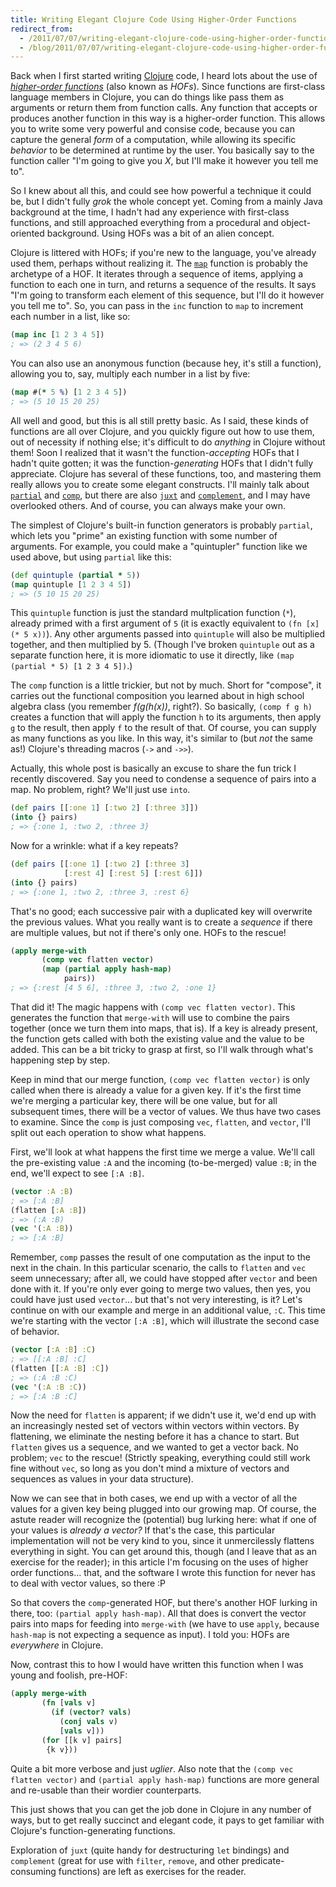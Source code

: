 ```yaml
---
title: Writing Elegant Clojure Code Using Higher-Order Functions
redirect_from:
  - /2011/07/07/writing-elegant-clojure-code-using-higher-order-functions.html
  - /blog/2011/07/07/writing-elegant-clojure-code-using-higher-order-functions/
---
```


Back when I first started writing [Clojure][clojure] code, I heard
lots about the use of [_higher-order functions_][HOF] (also known as
_HOFs_).  Since functions are first-class language members in Clojure,
you can do things like pass them as arguments or return them from
function calls.  Any function that accepts or produces another
function in this way is a higher-order function.  This allows you to
write some very powerful and consise code, because you can capture the
general _form_ of a computation, while allowing its specific
_behavior_ to be determined at runtime by the user.  You basically say
to the function caller "I'm going to give you _X_, but I'll make it
however you tell me to".

So I knew about all this, and could see how powerful a technique it
could be, but I didn't fully _grok_ the whole concept yet.  Coming
from a mainly Java background at the time, I hadn't had any experience
with first-class functions, and still approached everything from a
procedural and object-oriented background.  Using HOFs was a bit of an
alien concept.

Clojure is littered with HOFs; if you're new to the language, you've
already used them, perhaps without realizing it.  The [`map`][map]
function is probably the archetype of a HOF.  It iterates through a
sequence of items, applying a function to each one in turn, and
returns a sequence of the results.  It says "I'm going to transform
each element of this sequence, but I'll do it however you tell me to".
So, you can pass in the `inc` function to `map` to increment each
number in a list, like so:

``` clojure
(map inc [1 2 3 4 5])
; => (2 3 4 5 6)
```

You can also use an anonymous function (because hey, it's still a
function), allowing you to, say, multiply each number in a list by
five:

``` clojure
(map #(* 5 %) [1 2 3 4 5])
; => (5 10 15 20 25)
```

All well and good, but this is all still pretty basic.  As I said,
these kinds of functions are all over Clojure, and you quickly figure
out how to use them, out of necessity if nothing else; it's difficult
to do _anything_ in Clojure without them!  Soon I realized that it
wasn't the function-_accepting_ HOFs that I hadn't quite gotten; it
was the function-_generating_ HOFs that I didn't fully appreciate.
Clojure has several of these functions, too, and mastering them really
allows you to create some elegant constructs.  I'll mainly talk about
[`partial`][partial] and [`comp`][comp], but there are also
[`juxt`][juxt] and [`complement`][complement], and I may have
overlooked others.  And of course, you can always make your own.

The simplest of Clojure's built-in function generators is probably
`partial`, which lets you "prime" an existing function with some
number of arguments.  For example, you could make a "quintupler"
function like we used above, but using `partial` like this:

``` clojure
(def quintuple (partial * 5))
(map quintuple [1 2 3 4 5])
; => (5 10 15 20 25)
```

This `quintuple` function is just the standard multplication function
(`*`), already primed with a first argument of `5` (it is exactly
equivalent to `(fn [x] (* 5 x))`).  Any other arguments passed into
`quintuple` will also be multiplied together, and then multiplied by
5.  (Though I've broken `quintuple` out as a separate function here,
it is more idiomatic to use it directly, like `(map (partial * 5) [1 2
3 4 5])`.)

The `comp` function is a little trickier, but not by much.  Short for
"compose", it carries out the functional composition you learned about
in high school algebra class (you remember _f(g(h(x))_, right?).  So
basically, `(comp f g h)` creates a function that will apply the
function `h` to its arguments, then apply `g` to the result, then
apply `f` to the result of that.  Of course, you can supply as many
functions as you like.  In this way, it's similar to (but _not_ the
same as!) Clojure's threading macros (`->` and `->>`).

Actually, this whole post is basically an excuse to share the fun
trick I recently discovered.  Say you need to condense a sequence of
pairs into a map.  No problem, right?  We'll just use `into`.

``` clojure
(def pairs [[:one 1] [:two 2] [:three 3]])
(into {} pairs)
; => {:one 1, :two 2, :three 3}
```

Now for a wrinkle: what if a key repeats?

``` clojure
(def pairs [[:one 1] [:two 2] [:three 3]
            [:rest 4] [:rest 5] [:rest 6]])
(into {} pairs)
; => {:one 1, :two 2, :three 3, :rest 6}
```

That's no good; each successive pair with a duplicated key will
overwrite the previous values.  What you really want is to create a
_sequence_ if there are multiple values, but not if there's only one.
HOFs to the rescue!

``` clojure
(apply merge-with
       (comp vec flatten vector)
       (map (partial apply hash-map)
            pairs))
; => {:rest [4 5 6], :three 3, :two 2, :one 1}
```

That did it!  The magic happens with `(comp vec flatten vector)`.
This generates the function that `merge-with` will use to combine the
pairs together (once we turn them into maps, that is).  If a key is
already present, the function gets called with both the existing value
and the value to be added.  This can be a bit tricky to grasp at
first, so I'll walk through what's happening step by step.

Keep in mind that our merge function, `(comp vec flatten vector)` is
only called when there is already a value for a given key.  If it's
the first time we're merging a particular key, there will be one
value, but for all subsequent times, there will be a vector of values.
We thus have two cases to examine.  Since the `comp` is just composing
`vec`, `flatten`, and `vector`, I'll split out each operation to show
what happens.

First, we'll look at what happens the first time we merge a value.
We'll call the pre-existing value `:A` and the incoming (to-be-merged)
value `:B`; in the end, we'll expect to see `[:A :B]`.

``` clojure
(vector :A :B)
; => [:A :B]
(flatten [:A :B])
; => (:A :B)
(vec '(:A :B))
; => [:A :B]
```

Remember, `comp` passes the result of one computation as the input to
the next in the chain.  In this particular scenario, the calls to
`flatten` and `vec` seem unnecessary; after all, we could have stopped
after `vector` and been done with it.  If you're only ever going to
merge two values, then yes, you could have just used `vector`...  but
that's not very interesting, is it?  Let's continue on with our
example and merge in an additional value, `:C`.  This time we're
starting with the vector `[:A :B]`, which will illustrate the second
case of behavior.

``` clojure
(vector [:A :B] :C)
; => [[:A :B] :C]
(flatten [[:A :B] :C])
; => (:A :B :C)
(vec '(:A :B :C))
; => [:A :B :C]
```

Now the need for `flatten` is apparent; if we didn't use it, we'd end
up with an increasingly nested set of vectors within vectors within
vectors.  By flattening, we eliminate the nesting before it has a
chance to start.  But `flatten` gives us a sequence, and we wanted to
get a vector back.  No problem; `vec` to the rescue!  (Strictly
speaking, everything could still work fine without `vec`, so long as
you don't mind a mixture of vectors and sequences as values in your
data structure).

Now we can see that in both cases, we end up with a vector of all the
values for a given key being plugged into our growing map.  Of course,
the astute reader will recognize the (potential) bug lurking here:
what if one of your values is _already a vector?_ If that's the case,
this particular implementation will not be very kind to you, since it
unmercilessly flattens everything in sight.  You can get around this,
though (and I leave that as an exercise for the reader); in this
article I'm focusing on the uses of higher order functions... that,
and the software I wrote this function for never has to deal with
vector values, so there :P

So that covers the `comp`-generated HOF, but there's another HOF
lurking in there, too: `(partial apply hash-map)`.  All that does is
convert the vector pairs into maps for feeding into `merge-with` (we
have to use `apply`, because `hash-map` is not expecting a sequence as
input).  I told you: HOFs are _everywhere_ in Clojure.

Now, contrast this to how I would have written this function when I
was young and foolish, pre-HOF:

``` clojure
(apply merge-with
       (fn [vals v]
         (if (vector? vals)
           (conj vals v)
           [vals v]))
       (for [[k v] pairs]
        {k v}))
```

Quite a bit more verbose and just _uglier_.  Also note that the `(comp
vec flatten vector)` and `(partial apply hash-map)` functions are more
general and re-usable than their wordier counterparts.

This just shows that you can get the job done in Clojure in any number
of ways, but to get really succinct and elegant code, it pays to get
familiar with Clojure's function-generating functions.

Exploration of `juxt` (quite handy for destructuring `let` bindings)
and `complement` (great for use with `filter`, `remove`, and other
predicate-consuming functions) are left as exercises for the reader.

[clojure]:http://www.clojure.org
[HOF]:http://en.wikipedia.org/wiki/Higher-order_function
[map]:http://clojure.github.com/clojure/clojure.core-api.html#clojure.core/map
[comp]:http://clojure.github.com/clojure/clojure.core-api.html#clojure.core/comp
[partial]:http://clojure.github.com/clojure/clojure.core-api.html#clojure.core/partial
[juxt]:http://clojure.github.com/clojure/clojure.core-api.html#clojure.core/juxt
[complement]:http://clojure.github.com/clojure/clojure.core-api.html#clojure.core/complement
